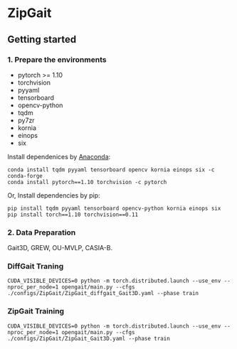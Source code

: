 <h1>ZipGait</h1>

## Getting started

### 1. Prepare the environments 
  - pytorch >= 1.10
  - torchvision
  - pyyaml
  - tensorboard
  - opencv-python
  - tqdm
  - py7zr
  - kornia
  - einops
  - six

  Install dependenices by [Anaconda](https://conda.io/projects/conda/en/latest/user-guide/install/index.html):
  ```
  conda install tqdm pyyaml tensorboard opencv kornia einops six -c conda-forge
  conda install pytorch==1.10 torchvision -c pytorch
  ```    
  Or, Install dependencies by pip:
  ```
  pip install tqdm pyyaml tensorboard opencv-python kornia einops six
  pip install torch==1.10 torchvision==0.11
  ```

### 2. Data Preparation
Gait3D, GREW, OU-MVLP, CASIA-B.

### DiffGait Traning
```
CUDA_VISIBLE_DEVICES=0 python -m torch.distributed.launch --use_env --nproc_per_node=1 opengait/main.py --cfgs ./configs/ZipGait/ZipGait_diffgait_Gait3D.yaml --phase train
```
### ZipGait Training
```
CUDA_VISIBLE_DEVICES=0 python -m torch.distributed.launch --use_env --nproc_per_node=1 opengait/main.py --cfgs ./configs/ZipGait/ZipGait_Gait3D.yaml --phase train
```
